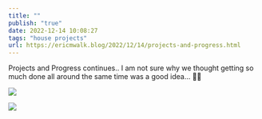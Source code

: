 ```yaml
---
title: ""
publish: "true"
date: 2022-12-14 10:08:27
tags: "house projects"
url: https://ericmwalk.blog/2022/12/14/projects-and-progress.html
---
```


Projects and Progress continues.. I am not sure why we thought getting so much done all around the same time was a good idea… 🤦‍♂️

![](https://ericmwalk.blog/uploads/2024/6926717915030520662-c5e3-48da-b581-1b9e0f66e1fa.jpg)

![](https://ericmwalk.blog/uploads/2024/img-1345.jpg)